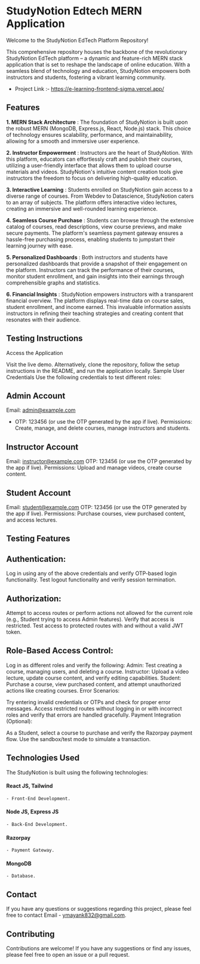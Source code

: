 # StudyNotion Edtech MERN Application

Welcome to the StudyNotion EdTech Platform Repository!

This comprehensive repository houses the backbone of the revolutionary StudyNotion EdTech platform – a dynamic and feature-rich MERN stack application that is set to reshape the landscape of online education. With a seamless blend of technology and education, StudyNotion empowers both instructors and students, fostering a vibrant learning community.

* Project Link :- https://e-learning-frontend-sigma.vercel.app/

## Features

**1. MERN Stack Architecture** : The foundation of StudyNotion is built upon the robust MERN (MongoDB, Express.js, React, Node.js) stack. This choice of technology ensures scalability, performance, and maintainability, allowing for a smooth and immersive user experience.

**2. Instructor Empowerment** : Instructors are the heart of StudyNotion. With this platform, educators can effortlessly craft and publish their courses, utilizing a user-friendly interface that allows them to upload course materials and videos. StudyNotion's intuitive content creation tools give instructors the freedom to focus on delivering high-quality education.

**3. Interactive Learning** : Students enrolled on StudyNotion gain access to a diverse range of courses. From Webdev to Datascience, StudyNotion caters to an array of subjects. The platform offers interactive video lectures, creating an immersive and well-rounded learning experience.

**4. Seamless Course Purchase** : Students can browse through the extensive catalog of courses, read descriptions, view course previews, and make secure payments. The platform's seamless payment gateway ensures a hassle-free purchasing process, enabling students to jumpstart their learning journey with ease.

**5. Personalized Dashboards** : Both instructors and students have personalized dashboards that provide a snapshot of their engagement on the platform. Instructors can track the performance of their courses, monitor student enrollment, and gain insights into their earnings through comprehensible graphs and statistics.

**6. Financial Insights** : StudyNotion empowers instructors with a transparent financial overview. The platform displays real-time data on course sales, student enrollment, and income earned. This invaluable information assists instructors in refining their teaching strategies and creating content that resonates with their audience.

## Testing Instructions
Access the Application

Visit the live demo.
Alternatively, clone the repository, follow the setup instructions in the README, and run the application locally.
Sample User Credentials
Use the following credentials to test different roles:

## Admin Account

Email: admin@example.com
* OTP: 123456 (or use the OTP generated by the app if live).
Permissions: Create, manage, and delete courses, manage instructors and students.

## Instructor Account

Email: instructor@example.com
OTP: 123456 (or use the OTP generated by the app if live).
Permissions: Upload and manage videos, create course content.

## Student Account

Email: student@example.com
OTP: 123456 (or use the OTP generated by the app if live).
Permissions: Purchase courses, view purchased content, and access lectures.

## Testing Features

## Authentication:

Log in using any of the above credentials and verify OTP-based login functionality.
Test logout functionality and verify session termination.

## Authorization:

Attempt to access routes or perform actions not allowed for the current role (e.g., Student trying to access Admin features). Verify that access is restricted.
Test access to protected routes with and without a valid JWT token.

## Role-Based Access Control:

Log in as different roles and verify the following:
Admin: Test creating a course, managing users, and deleting a course.
Instructor: Upload a video lecture, update course content, and verify editing capabilities.
Student: Purchase a course, view purchased content, and attempt unauthorized actions like creating courses.
Error Scenarios:

Try entering invalid credentials or OTPs and check for proper error messages.
Access restricted routes without logging in or with incorrect roles and verify that errors are handled gracefully.
Payment Integration (Optional):

As a Student, select a course to purchase and verify the Razorpay payment flow. Use the sandbox/test mode to simulate a transaction.

## Technologies Used

The StudyNotion is built using the following technologies:

#### React JS, Tailwind
    - Front-End Development.
#### Node JS, Express JS 
    - Back-End Development.
#### Razorpay
    - Payment Gateway.
#### MongoDB
    - Database.

## Contact

If you have any questions or suggestions regarding this project, please feel free to contact Email - ymayank832@gmail.com.    

## Contributing

Contributions are welcome! If you have any suggestions or find any issues, please feel free to open an issue or a pull request.
